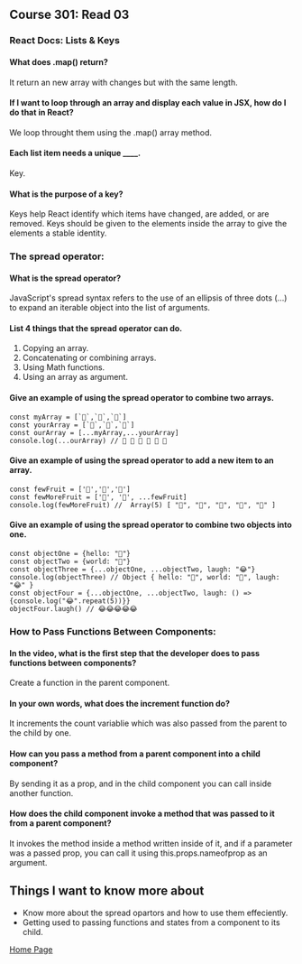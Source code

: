 ## **Course 301: Read 03**


### **React Docs: Lists & Keys**
#### **What does .map() return?**
It return an new array with changes but with the same length.

#### **If I want to loop through an array and display each value in JSX, how do I do that in React?**
We loop throught them using the .map() array method.

#### **Each list item needs a unique ____.**
Key.

#### **What is the purpose of a key?**
Keys help React identify which items have changed, are added, or are removed. Keys should be given to the elements inside the array to give the elements a stable identity.


### **The spread operator:**
#### **What is the spread operator?**
JavaScript's spread syntax refers to the use of an ellipsis of three dots (…) to expand an iterable object into the list of arguments.

#### **List 4 things that the spread operator can do.**
1. Copying an array.
2. Concatenating or combining arrays.
3. Using Math functions.
4. Using an array as argument.

#### **Give an example of using the spread operator to combine two arrays.**
    const myArray = [`🤪`,`🐻`,`🎌`]
    const yourArray = [`🙂`,`🤗`,`🤩`]
    const ourArray = [...myArray,...yourArray]
    console.log(...ourArray) // 🤪 🐻 🎌 🙂 🤗 🤩

#### **Give an example of using the spread operator to add a new item to an array.**
    const fewFruit = ['🍏','🍊','🍌']
    const fewMoreFruit = ['🍉', '🍍', ...fewFruit]
    console.log(fewMoreFruit) //  Array(5) [ "🍉", "🍍", "🍏", "🍊", "🍌" ]

#### **Give an example of using the spread operator to combine two objects into one.**
    const objectOne = {hello: "🤪"}
    const objectTwo = {world: "🐻"}
    const objectThree = {...objectOne, ...objectTwo, laugh: "😂"}
    console.log(objectThree) // Object { hello: "🤪", world: "🐻", laugh: "😂" }
    const objectFour = {...objectOne, ...objectTwo, laugh: () => {console.log("😂".repeat(5))}}
    objectFour.laugh() // 😂😂😂😂😂


### **How to Pass Functions Between Components:**
#### **In the video, what is the first step that the developer does to pass functions between components?**
Create a function in the parent component.

#### **In your own words, what does the increment function do?**
It increments the count variablie which was also passed from the parent to the child by one.

#### **How can you pass a method from a parent component into a child component?**
By sending it as a prop, and in the child component you can call inside another function.

#### **How does the child component invoke a method that was passed to it from a parent component?**
It invokes the method inside a method written inside of it, and if a parameter was a passed prop, you can call it using this.props.nameofprop as an argument.



## Things I want to know more about
+ Know more about the spread opartors and how to use them effeciently.
+ Getting used to passing functions and states from a component to its child.



[Home Page](../README.md)
